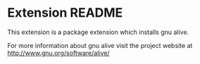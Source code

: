 # Extension README

This extension is a package extension which installs gnu alive.

For more information about gnu alive visit the project website at
http://www.gnu.org/software/alive/

